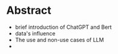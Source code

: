 # Abstract
- brief introduction of ChatGPT and Bert
- data's influence
- The use and non-use cases of LLM
- 